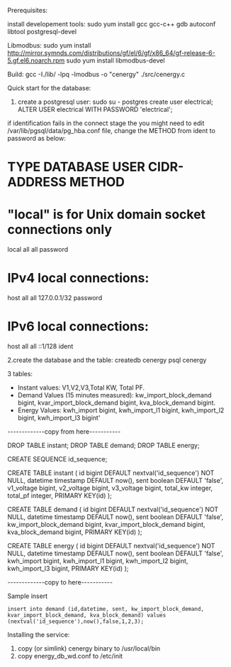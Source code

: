 
Prerequisites:

install developement tools: sudo yum install gcc gcc-c++ gdb autoconf libtool postgresql-devel

Libmodbus:
sudo yum install http://mirror.symnds.com/distributions/gf/el/6/gf/x86_64/gf-release-6-5.gf.el6.noarch.rpm
sudo yum install libmodbus-devel


Build:
gcc -I./lib/ -lpq -lmodbus -o "cenergy" ./src/cenergy.c


Quick start for the database:

1. create a postgresql user:
sudo su - postgres
create user electrical;
ALTER USER electrical WITH PASSWORD  'electrical';



if identification fails in the connect stage the you might need to edit 
/var/lib/pgsql/data/pg_hba.conf file, change the METHOD from ident to 
password as below:

# TYPE  DATABASE    USER        CIDR-ADDRESS          METHOD

# "local" is for Unix domain socket connections only
local   all         all                               password
# IPv4 local connections:
host    all         all         127.0.0.1/32          password
# IPv6 local connections:
host    all         all         ::1/128               ident



2.create the database and the table:
createdb cenergy
psql cenergy

3 tables:

* Instant values: V1,V2,V3,Total KW, Total PF.
* Demand Values (15 minutes measured):  kw_import_block_demand bigint,
  kvar_import_block_demand bigint,
  kva_block_demand bigint.
* Energy Values:  kwh_import bigint,
  kwh_import_l1 bigint,
  kwh_import_l2 bigint,
  kwh_import_l3 bigint'


-------------copy from here-----------


DROP TABLE instant;
DROP TABLE demand;
DROP TABLE energy;

CREATE SEQUENCE id_sequence;

CREATE TABLE instant
(
  id bigint DEFAULT nextval('id_sequence') NOT NULL,
  datetime timestamp DEFAULT now(),
  sent boolean DEFAULT 'false',
  v1_voltage bigint,
  v2_voltage bigint,
  v3_voltage bigint,
  total_kw integer,
  total_pf integer,
  PRIMARY KEY(id)
);

CREATE TABLE demand
(
  id bigint DEFAULT nextval('id_sequence') NOT NULL,
  datetime timestamp DEFAULT now(),
  sent boolean DEFAULT 'false',
  kw_import_block_demand bigint,
  kvar_import_block_demand bigint,
  kva_block_demand bigint,
  PRIMARY KEY(id)
);

CREATE TABLE energy
(
  id bigint DEFAULT nextval('id_sequence') NOT NULL,
  datetime timestamp DEFAULT now(),
  sent boolean DEFAULT 'false',
  kwh_import bigint,
  kwh_import_l1 bigint,
  kwh_import_l2 bigint,
  kwh_import_l3 bigint,
  PRIMARY KEY(id)
);

-------------copy to here-----------

Sample insert

``
insert into demand (id,datetime, sent, kw_import_block_demand, kvar_import_block_demand, kva_block_demand)
    values (nextval('id_sequence'),now(),false,1,2,3);
``


Installing the service:
1. copy (or simlink) cenergy binary to /usr/local/bin
2. copy energy_db_wd.conf to /etc/init

